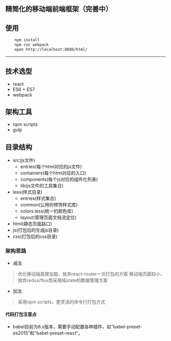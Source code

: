 ## 精简化的移动端前端框架（完善中）

## 使用
``` bash
    npm install 
    npm run webpack
    open http://localhost:8080/html/
```
---

## 技术选型
- react
- ES6 + ES7
- webpack

## 架构工具
- npm scripts
- gulp

## 目录结构
- src(js文件)
    - entries(每个html对应的js文件)
    - containers(每个html对应的入口)
    - components(每个js对应的组件化列表)
    - lib(js文件的工具集合)
- less(样式目录)  
    - entries(样式集合)
    - common(公用的修饰样式库)
    - colors.less(统一的颜色库)
    - layout(管理页面文档流定位)
- html(静态页面路口)  
- js(打包后的生成js目录)
- css(打包后的css目录) 

### 架构思路
- 减法
> 优化移动端首屏加载，放弃react-router一次打包的方案
> 移动端页面较小，放弃redux/flux而采用纯state的数据管理方案

- 加法
> 采用npm scripts，更灵活的命令行打包方式
    
#### 代码打包注意点
- babel目前为6.x版本，需要手动配置各种插件，如"babel-preset-es2015"和"babel-preset-react"。



